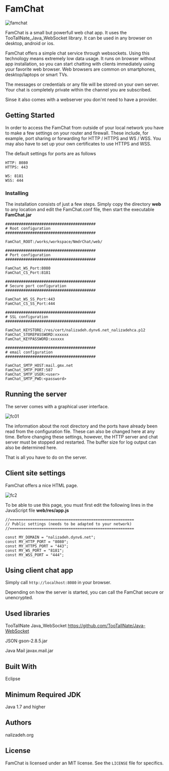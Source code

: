# FamChat

![famchat](https://user-images.githubusercontent.com/34987997/71326782-0e65c600-2500-11ea-9c27-8ee2a03d24f7.png)

FamChat is a small but powerfull web chat app. It uses the TooTallNate_Java_WebSocket library. 
It can be used in any browser on desktop, android or ios.

FamChat offers a simple chat service through websockets. Using this technology means extremely low data usage. 
It runs on browser without app installation, so you can start chatting with clients immediately using your 
favorite web browser. Web browsers are common on smartphones, desktop/laptops or smart TVs. 

The messages or credentials or any file will be stored on your own server. Your chat is completely private 
within the channel you are subscribed.

Sinse it also comes with a webserver you don'nt need to have a provider.

## Getting Started

In order to access the FamChat from outside of your local network you have to make a few settings on your 
router and firewall. These include, for example, port sharing or forwarding for HTTP / HTTPS and WS / WSS. 
You may also have to set up your own certificates to use HTTPS and WSS. 

The default settings for ports are as follows

```
HTTP: 8080
HTTPS: 443

WS: 8181
WSS: 444 
```

### Installing

The installation consists of just a few steps. Simply copy the directory **web** to any location and edit the 
FamChat.conf file, then start the executable **FamChat.jar**

```
########################################
# Root configuration
########################################

FamChat_ROOT:/works/workspace/NmdrChat/web/

########################################
# Port configuration
########################################

FamChat_WS_Port:8080
FamChat_CS_Port:8181

########################################
# Secure port configuration
########################################

FamChat_WS_SS_Port:443
FamChat_CS_SS_Port:444

########################################
# SSL configuration
########################################

FamChat_KEYSTORE:/res/cert/nalizadeh.dynv6.net_nalizadehca.p12
FamChat_STOREPASSWORD:xxxxxx
FamChat_KEYPASSWORD:xxxxxx

########################################
# email configuration
########################################

FamChat_SMTP_HOST:mail.gmx.net
FamChat_SMTP_PORT:587
FamChat_SMTP_USER:<user>
FamChat_SMTP_PWD:<password>
```

## Running the server

The server comes with a graphical user interface.

![fc01](https://user-images.githubusercontent.com/34987997/71380406-51429f00-25cf-11ea-9f32-fffb974580ae.png)

The information about the root directory and the ports have already been read from the configuration file. 
These can also be changed here at any time. Before changing these settings, however, the HTTP server and chat server 
must be stopped and restarted. The buffer size for log output can also be determined here.

That is all you have to do on the server. 

## Client site settings

FamChat offers a nice HTML page. 

![fc2](https://user-images.githubusercontent.com/34987997/71380707-90252480-25d0-11ea-954d-a3769e53c587.png)

To be able to use this page, you must first edit the following lines in the JavaScript file **web/res/app.js**

```
//=======================================================
// Public settings (needs to be adapted to your network)
//=======================================================

const MY_DOMAIN = "nalizadeh.dynv6.net";
const MY_HTTP_PORT = "8080";
const MY_HTTPS_PORT = "443";
const MY_WS_PORT = "8181";
const MY_WSS_PORT = "444";
```

## Using client chat app

Simply call `http://localhost:8080` in your browser. 

Depending on how the server is started, you can call the FamChat secure or unencrypted.

## Used libraries

TooTallNate Java_WebSocket
https://github.com/TooTallNate/Java-WebSocket

JSON
gson-2.8.5.jar

Java Mail
javax.mail.jar

## Built With

Eclipse 

## Minimum Required JDK

Java 1.7 and higher

## Authors

nalizadeh.org

## License

FamChat is licensed under an MIT license. See the `LICENSE` file for specifics.

